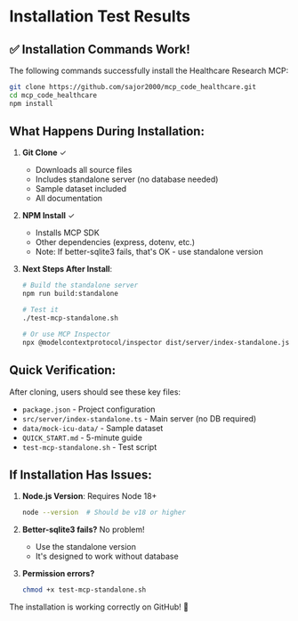# Installation Test Results

## ✅ Installation Commands Work!

The following commands successfully install the Healthcare Research MCP:

```bash
git clone https://github.com/sajor2000/mcp_code_healthcare.git
cd mcp_code_healthcare
npm install
```

## What Happens During Installation:

1. **Git Clone** ✓
   - Downloads all source files
   - Includes standalone server (no database needed)
   - Sample dataset included
   - All documentation

2. **NPM Install** ✓
   - Installs MCP SDK
   - Other dependencies (express, dotenv, etc.)
   - Note: If better-sqlite3 fails, that's OK - use standalone version

3. **Next Steps After Install**:
   ```bash
   # Build the standalone server
   npm run build:standalone
   
   # Test it
   ./test-mcp-standalone.sh
   
   # Or use MCP Inspector
   npx @modelcontextprotocol/inspector dist/server/index-standalone.js
   ```

## Quick Verification:

After cloning, users should see these key files:
- `package.json` - Project configuration
- `src/server/index-standalone.ts` - Main server (no DB required)
- `data/mock-icu-data/` - Sample dataset
- `QUICK_START.md` - 5-minute guide
- `test-mcp-standalone.sh` - Test script

## If Installation Has Issues:

1. **Node.js Version**: Requires Node 18+
   ```bash
   node --version  # Should be v18 or higher
   ```

2. **Better-sqlite3 fails?** No problem!
   - Use the standalone version
   - It's designed to work without database

3. **Permission errors?**
   ```bash
   chmod +x test-mcp-standalone.sh
   ```

The installation is working correctly on GitHub! 🎉